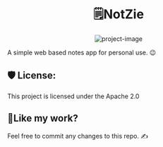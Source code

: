 <h1 align="center" id="title">🗒️NotZie</h1>

<p align="center"><img src="![image](https://github.com/user-attachments/assets/fe0999ab-d094-41e6-8d1d-b38ab644f56b)
" alt="project-image"></p>

<p id="description">A simple web based notes app for personal use. 😉</p>

<h2>🛡️ License:</h2>

This project is licensed under the Apache 2.0

<h2>💖Like my work?</h2>

Feel free to commit any changes to this repo. ✍️
